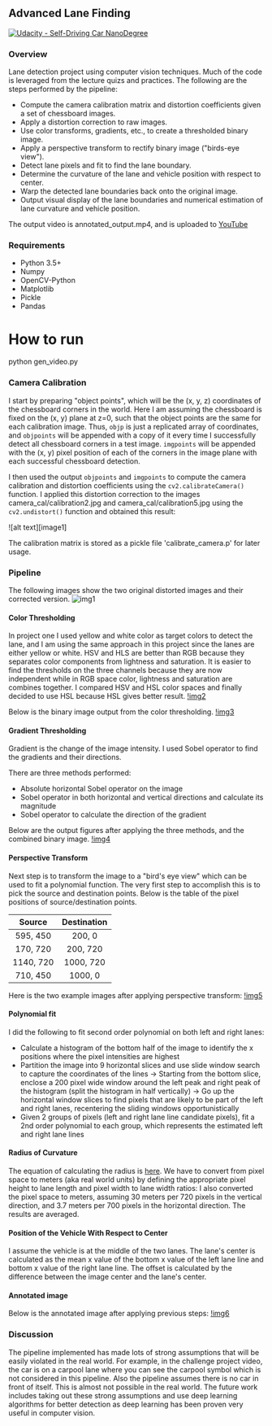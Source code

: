 ## Advanced Lane Finding
[![Udacity - Self-Driving Car NanoDegree](https://s3.amazonaws.com/udacity-sdc/github/shield-carnd.svg)](http://www.udacity.com/drive)

### Overview
Lane detection project using computer vision techniques. Much of the code is leveraged from the lecture quizs and practices. 
The following are the steps performed by the pipeline:

* Compute the camera calibration matrix and distortion coefficients given a set of chessboard images.
* Apply a distortion correction to raw images.
* Use color transforms, gradients, etc., to create a thresholded binary image.
* Apply a perspective transform to rectify binary image ("birds-eye view").
* Detect lane pixels and fit to find the lane boundary.
* Determine the curvature of the lane and vehicle position with respect to center.
* Warp the detected lane boundaries back onto the original image.
* Output visual display of the lane boundaries and numerical estimation of lane curvature and vehicle position.

The output video is annotated_output.mp4, and is uploaded to [YouTube](https://www.youtube.com/watch?v=FGOXWpqLYi0&feature=youtu.be)

### Requirements
* Python 3.5+
* Numpy
* OpenCV-Python
* Matplotlib
* Pickle
* Pandas

# How to run
python gen_video.py

### Camera Calibration
I start by preparing "object points", which will be the (x, y, z) coordinates of the chessboard corners in the world. Here I am assuming the chessboard is fixed on the (x, y) plane at z=0, such that the object points are the same for each calibration image.  Thus, `objp` is just a replicated array of coordinates, and `objpoints` will be appended with a copy of it every time I successfully detect all chessboard corners in a test image.  `imgpoints` will be appended with the (x, y) pixel position of each of the corners in the image plane with each successful chessboard detection.  

I then used the output `objpoints` and `imgpoints` to compute the camera calibration and distortion coefficients using the `cv2.calibrateCamera()` function.  I applied this distortion correction to the images camera_cal/calibration2.jpg and camera_cal/calibration5.jpg using the `cv2.undistort()` function and obtained this result: 

![alt text][image1]

The calibration matrix is stored as a pickle file 'calibrate_camera.p' for later usage.

### Pipeline
The following images show the two original distorted images and their corrected version.
![img1]()

#### Color Thresholding 
In project one I used yellow and white color as target colors to detect the lane, and I am using the same approach in this project since the lanes are either yellow or white. HSV and HLS are better than RGB because they separates color components from lightness and saturation. It is easier to find the thresholds on the three channels because they are now independent while in RGB space color, lightness and saturation are combines together. I compared HSV and HSL color spaces and finally decided to use HSL because HSL gives better result. 
[!img2]()

Below is the binary image output from the color thresholding.
[!img3]()

#### Gradient Thresholding
Gradient is the change of the image intensity. I used Sobel operator to find the gradients and their directions. 

There are three methods performed:

* Absolute horizontal Sobel operator on the image
* Sobel operator in both horizontal and vertical directions and calculate its magnitude
* Sobel operator to calculate the direction of the gradient

Below are the output figures after applying the three methods, and the combined binary image.
[!img4]()

#### Perspective Transform
Next step is to transform the image to a "bird's eye view" which can be used to fit a polynomial function. The very first step to accomplish this is to pick the source and destination points. Below is the table of the pixel positions of source/destination points.

| Source        | Destination   | 
|:-------------:|:-------------:| 
| 595, 450      | 200, 0        | 
| 170, 720      | 200, 720      |
| 1140, 720     | 1000, 720      |
| 710, 450      | 1000, 0        |

Here is the two example images after applying perspective transform:
[!img5]()

#### Polynomial fit
I did the following to fit second order polynomial on both left and right lanes:
* Calculate a histogram of the bottom half of the image to identify the x positions where the pixel intensities are highest
* Partition the image into 9 horizontal slices and use slide window search to capture the coordinates of the lines
  -> Starting from the bottom slice, enclose a 200 pixel wide window around the left peak and right peak of the histogram (split the histogram in half vertically)
  -> Go up the horizontal window slices to find pixels that are likely to be part of the left and right lanes, recentering the sliding windows opportunistically
* Given 2 groups of pixels (left and right lane line candidate pixels), fit a 2nd order polynomial to each group, which represents the estimated left and right lane lines

#### Radius of Curvature
The equation of calculating the radius is [here](http://www.intmath.com/applications-differentiation/8-radius-curvature.php). We have to convert from pixel space to meters (aka real world units) by defining the appropriate pixel height to lane length and pixel width to lane width ratios:
I also converted the pixel space to meters, assuming 30 meters per 720 pixels in the vertical direction, and 3.7 meters per 700 pixels in the horizontal direction. The results are averaged.

#### Position of the Vehicle With Respect to Center
I assume the vehicle is at the middle of the two lanes. The lane's center is calculated as the mean x value of the bottom x value of the left lane line and bottom x value of the right lane line. The offset is calculated by the difference between the image center and the lane's center.


#### Annotated image
Below is the annotated image after applying previous steps:
[!img6]()

### Discussion
The pipeline implemented has made lots of strong assumptions that will be easily violated in the real world. For example, in the challenge project video, the car is on a carpool lane where you can see the carpool symbol which is not considered in this pipeline. Also the pipeline assumes there is no car in front of itself. This is almost not possible in the real world. The future work includes taking out these strong assumptions and use deep learning algorithms for better detection as deep learning has been proven very useful in computer vision.
